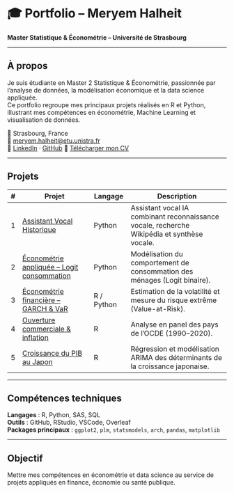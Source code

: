 # 🎓 Portfolio – Meryem Halheit  
**Master Statistique & Économétrie – Université de Strasbourg**

---

## À propos
Je suis étudiante en Master 2 Statistique & Économétrie, passionnée par l’analyse de données, la modélisation économique et la data science appliquée.  
Ce portfolio regroupe mes principaux projets réalisés en R et Python, illustrant mes compétences en économétrie, Machine Learning et visualisation de données.

📍 Strasbourg, France  
📧 meryem.halheit@etu.unistra.fr  
🔗 [LinkedIn](https://linkedin.com/in/meryem-halheit) · [GitHub](https://github.com/meryemhlt)
📄 [Télécharger mon CV](./CV_Meryem_Halheit.pdf)


---

## Projets

| # | Projet | Langage | Description |
|---|---------|----------|-------------|
| 1 | [Assistant Vocal Historique](./Assistant_Vocal/) | Python | Assistant vocal IA combinant reconnaissance vocale, recherche Wikipédia et synthèse vocale. |
| 2 | [Économétrie appliquée – Logit consommation](./Econometrie_Appliquee_Logit/) | Python | Modélisation du comportement de consommation des ménages (Logit binaire). |
| 3 | [Économétrie financière – GARCH & VaR](./Econometrie_Financiere_GARCH/) | R / Python | Estimation de la volatilité et mesure du risque extrême (Value-at-Risk). |
| 4 | [Ouverture commerciale & inflation](./Ouverture_Commerce_Inflation/) | R | Analyse en panel des pays de l’OCDE (1990–2020). |
| 5 | [Croissance du PIB au Japon](./Croissance_PIB_Japon/) | R | Régression et modélisation ARIMA des déterminants de la croissance japonaise. |

---

## Compétences techniques
**Langages** : R, Python, SAS, SQL  
**Outils** : GitHub, RStudio, VSCode, Overleaf  
**Packages principaux** : `ggplot2`, `plm`, `statsmodels`, `arch`, `pandas`, `matplotlib`

---

## Objectif
Mettre mes compétences en économétrie et data science au service de projets appliqués en finance, économie ou santé publique.

